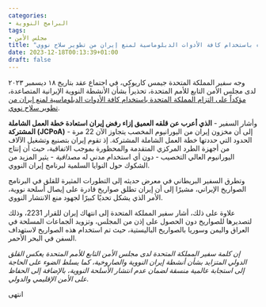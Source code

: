 ```yaml
---
categories:
- البرامج النووية
tags:
- مجلس الأمن
title: "سفير المملكة المتحدة يؤكد التزام بلاده باستخدام كافة الأدوات الدبلوماسية لمنع إيران من تطوير سلاح نووي"
date: 2023-12-18T00:13:39+01:00
draft: false
---
```



وجه سفير المملكة المتحدة جيمس كاريوكي، في اجتماع عقد بتاريخ ١٨ ديسمبر ٢٠٢٣ لدى مجلس الأمن التابع للأمم المتحدة، تحذيراً  بشأن الأنشطة النووية الإيرانية المتصاعدة، [مؤكداً على التزام المملكة المتحدة باستخدام كافة الأدوات الدبلوماسية لمنع إيران من تطوير سلاح نووي](https://www.gov.uk/government/speeches/the-uk-is-committed-to-using-all-diplomatic-tools-to-prevent-iran-from-developing-a-nuclear-weapon-uk-statement-at-the-un-security-council).

وأشار السفير - **الذي أعرب عن قلقه العميق إزاء رفض إيران استعادة خطة العمل الشاملة المشتركة (JCPoA)** - إلى أن مخزون إيران من اليورانيوم المخصب يتجاوز الآن 22 مرة الحدود التي حددتها خطة العمل الشاملة المشتركة. إذ تقوم إيران بتصنيع وتشغيل الآلاف من أجهزة الطرد المركزي المتقدمة والمحظورة بموجب الاتفاقية، حيث أن إنتاج اليورانيوم العالي التخصيب - دون أي استخدام مدني له *مصداقية* - يثير المزيد من الشكوك حول النوايا السلمية لبرنامج إيران النووي.

وتطرق السفير البريطاني في معرض حديثه إلى التطورات المثيرة للقلق في البرنامج الصواريخ الإيراني، مشيرًا إلى أن إيران تطلق صواريخ قادرة على إيصال أسلحة نووية، الأمر الذي يشكل تحديًا كبيرًا لجهود منع الانتشار النووي.

علاوة على ذلك، أشار سفير المملكة المتحدة إلى انتهاك إيران للقرار 2231، وذلك لتصديرها للصواريخ دون الحصول على إذن من المجلس، وتزويد الجماعات المسلحة في العراق واليمن وسوريا بالصواريخ الباليستية، حيث تم استخدام هذه الصواريخ لاستهداف السفن في البحر الأحمر.

*إن كلمة سفير المملكة المتحدة لدى مجلس الأمن التابع للأمم المتحدة يعكس القلق الدولي المتزايد بشأن أنشطة إيران النووية والصاروخية، كما يسلط الضوء على الحاجة إلى استجابة عالمية منسقة لضمان عدم انتشار الأسلحة النووية، بالإضافة إلى الحفاظ على الأمن الإقليمي والدولي.*

انتهى
